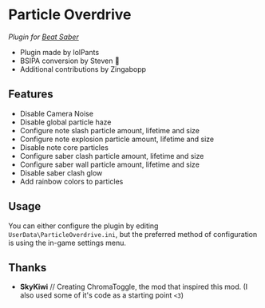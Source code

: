 # Particle Overdrive
*Plugin for [Beat Saber](http://beatsaber.com/)*

* Plugin made by lolPants
* BSIPA conversion by Steven 🎀
* Additional contributions by Zingabopp

## Features
* Disable Camera Noise
* Disable global particle haze
* Configure note slash particle amount, lifetime and size
* Configure note explosion particle amount, lifetime and size
* Disable note core particles
* Configure saber clash particle amount, lifetime and size
* Configure saber wall particle amount, lifetime and size
* Disable saber clash glow
* Add rainbow colors to particles

## Usage
You can either configure the plugin by editing `UserData\ParticleOverdrive.ini`, but the preferred method of configuration is using the in-game settings menu.  

## Thanks
* **SkyKiwi** // Creating ChromaToggle, the mod that inspired this mod. (I also used some of it's code as a starting point `<3`)

